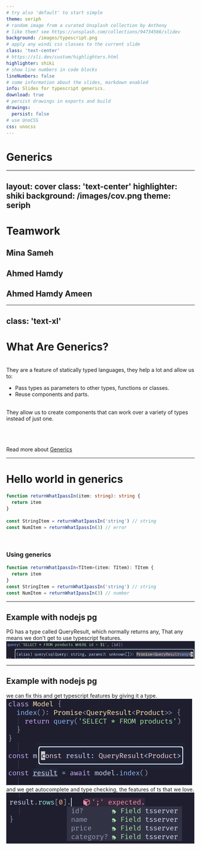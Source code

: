 ```yaml
---
# try also 'default' to start simple
theme: seriph
# random image from a curated Unsplash collection by Anthony
# like them? see https://unsplash.com/collections/94734566/slidev
background: /images/typescript.png
# apply any windi css classes to the current slide
class: 'text-center'
# https://sli.dev/custom/highlighters.html
highlighter: shiki
# show line numbers in code blocks
lineNumbers: false
# some information about the slides, markdown enabled
info: Slides for typescript generics.
download: true
# persist drawings in exports and build
drawings:
  persist: false
# use UnoCSS
css: unocss
---
```


# Generics

<div class="abs-br m-6 flex gap-2">
  <a href="https://github.com/MinaSameh1" target="_blank" alt="GitHub"
    class="text-xl icon-btn opacity-50 !border-none !hover:text-white">
    <carbon-logo-github />
  </a>
</div>

<!--
The last comment block of each slide will be treated as slide notes. It will be visible and editable in Presenter Mode along with the slide. [Read more in the docs](https://sli.dev/guide/syntax.html#notes)
-->

---
layout: cover
class: 'text-center'
highlighter: shiki
background: /images/cov.png
theme: seriph
---

# Teamwork

<h2>Mina Sameh</h2>
<h2>Ahmed Hamdy</h2>
<h2>Ahmed Hamdy Ameen</h2>

---
class: 'text-xl'
---

# What Are Generics?

<br>
They are a feature of statically typed languages, they help a lot and allow us to:

- Pass types as parameters to other types, functions or classes.
- Reuse components and parts.

<br>
They allow us to create components that can work over a variety of types instead of just one.

<br>
<br>
<br>
<br>

Read more about [Generics](https://www.typescriptlang.org/docs/handbook/2/generics.html)

---

# Hello world in generics

```ts {all|0}
function returnWhatIpassIn(item: string): string {
  return item
}

const StringItem = returnWhatIpassIn('string') // string
const NumItem = returnWhatIpassIn(3) // error
```

<br>

### Using generics

```ts {0|all|1|all}
function returnWhatIpassIn<TItem>(item: TItem): TItem {
  return item
}
const StringItem = returnWhatIpassIn('string') // string
const NumItem = returnWhatIpassIn(3) // number
```

---

## Example with nodejs pg

PG has a type called QueryResult, which normally returns any,
That any means we don't get to use typescript features.
![query_any](/images/query_any.png)

---

## Example with nodejs pg

we can fix this and get typescript features by giving it a type.
<br>
![query_type](/images/query_type.png)
<br>
and we get autocomplete and type checking, the features of ts that we love.
<br>
![auto](/images/auto2.png)
